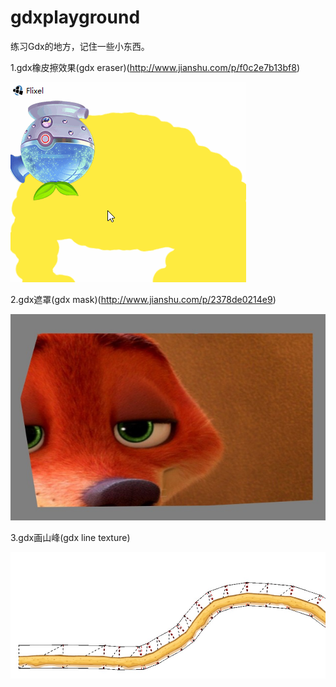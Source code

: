 # gdxplayground

练习Gdx的地方，记住一些小东西。

1.gdx橡皮擦效果(gdx eraser)(http://www.jianshu.com/p/f0c2e7b13bf8)

![](doc/1.gif)

2.gdx遮罩(gdx mask)(http://www.jianshu.com/p/2378de0214e9)

![](doc/2.jpg)

3.gdx画山峰(gdx line texture)

![](doc/4.jpeg)
